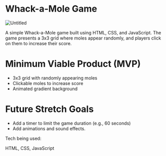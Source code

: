 # Whack-a-Mole Game

![Untitled](https://user-images.githubusercontent.com/81389644/228723354-570dbcb9-cca6-4ae6-a8d9-812fe32852c2.png)


A simple Whack-a-Mole game built using HTML, CSS, and JavaScript. The game presents a 3x3 grid where moles appear randomly, and players click on them to increase their score.

# Minimum Viable Product (MVP)

- 3x3 grid with randomly appearing moles
- Clickable moles to increase score
- Animated gradient background

# Future Stretch Goals

- Add a timer to limit the game duration (e.g., 60 seconds)
- Add animations and sound effects.

Tech being used:

HTML, CSS, JavaScript
